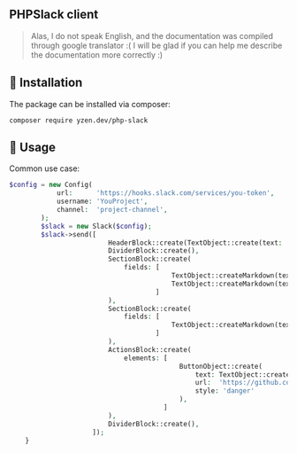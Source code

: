 ## PHPSlack client

> Alas, I do not speak English, and the documentation was compiled through google translator :(
> I will be glad if you can help me describe the documentation more correctly :)


## :scroll: **Installation**
The package can be installed via composer:
```
composer require yzen.dev/php-slack
```

## :scroll: **Usage**
Common use case:

```php
$config = new Config(
            url:      'https://hooks.slack.com/services/you-token',
            username: 'YouProject',
            channel:  'project-channel',
        );
        $slack = new Slack($config);
        $slack->send([
                         HeaderBlock::create(TextObject::create(text: 'Test message')),
                         DividerBlock::create(),
                         SectionBlock::create(
                             fields: [
                                         TextObject::createMarkdown(text: ":curly_haired_man:*  User:*\n <https://github.com/yzen-dev|yzen.dev>"),
                                         TextObject::createMarkdown(text: ":crown:*  Role:*\n Creator"),
                                     ]
                         ),
                         SectionBlock::create(
                             fields: [
                                         TextObject::createMarkdown(text: ":calendar:*  When:*\n `13.12.2021 23:33`"),
                                     ]
                         ),
                         ActionsBlock::create(
                             elements: [
                                           ButtonObject::create(
                                               text: TextObject::create(text: "Open repository"),
                                               url:  'https://github.com/yzen-dev/php-slack',
                                               style: 'danger'
                                           ),
                                       ]
                         ),
                         DividerBlock::create(),
                     ]);
    }
```
